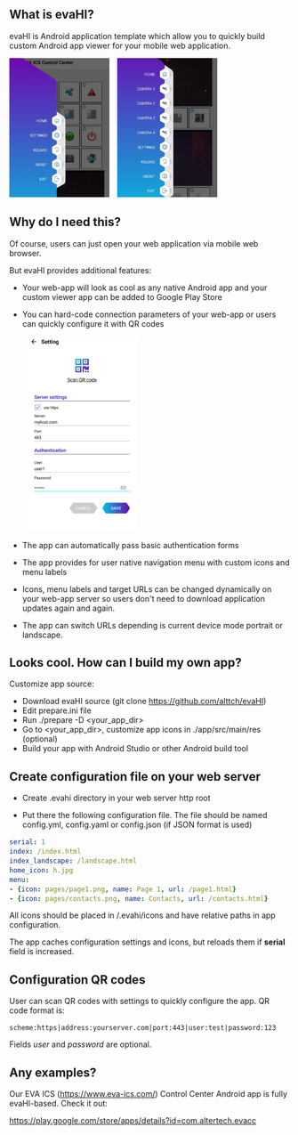 What is evaHI?
--------------

evaHI is Android application template which allow you to quickly build custom
Android app viewer for your mobile web application.

<div>
<img src="./examples/1.jpg" alt="Interface example" height="250" />
<img hspace="10" src="./examples/2.jpg" alt="Interface example" height="250" />
</div>

Why do I need this?
-------------------

Of course, users can just open your web application via mobile web browser.

But evaHI provides additional features:

* Your web-app will look as cool as any native Android app and your custom
  viewer app can be added to Google Play Store

* You can hard-code connection parameters of your web-app or users can quickly
  configure it with QR codes
  
  <img hspace="10" src="./examples/3.jpg" alt="Interface example" height="350" />

* The app can automatically pass basic authentication forms

* The app provides for user native navigation menu with custom icons and menu
  labels

* Icons, menu labels and target URLs can be changed dynamically on your web-app
  server so users don't need to download application updates again and again.

* The app can switch URLs depending is current device mode portrait or
  landscape.

Looks cool. How can I build my own app?
---------------------------------------

Customize app source:

* Download evaHI source (git clone https://github.com/alttch/evaHI)
* Edit prepare.ini file
* Run ./prepare -D <your_app_dir>
* Go to <your_app_dir>, customize app icons in ./app/src/main/res (optional)
* Build your app with Android Studio or other Android build tool

Create configuration file on your web server
--------------------------------------------

* Create .evahi directory in your web server http root

* Put there the following configuration file. The file should be named
  config.yml, config.yaml or config.json (if JSON format is used)

```yaml
serial: 1
index: /index.html
index_landscape: /landscape.html
home_icon: h.jpg
menu:
- {icon: pages/page1.png, name: Page 1, url: /page1.html}
- {icon: pages/contacts.png, name: Contacts, url: /contacts.html}
```

All icons should be placed in /.evahi/icons and have relative paths in
app configuration.

The app caches configuration settings and icons, but reloads them if **serial**
field is increased.

Configuration QR codes
----------------------

User can scan QR codes with settings to quickly configure the app. QR code
format is:

    scheme:https|address:yourserver.com|port:443|user:test|password:123
  
Fields _user_ and _password_ are optional.

Any examples?
-------------

Our EVA ICS (https://www.eva-ics.com/) Control Center Android app is fully
evaHI-based. Check it out:

https://play.google.com/store/apps/details?id=com.altertech.evacc

